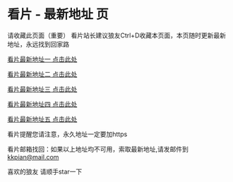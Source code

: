 # 看片 - 最新地址 页

请收藏此页面（重要）
看片站长建议狼友Ctrl+D收藏本页面，本页随时更新最新地址，永远找到回家路

[看片最新地址一 点击此处](https://8xguvm.xyz/) 

[看片最新地址二 点击此处](https://8xchnw.xyz/) 

[看片最新地址三 点击此处](https://8xdju.xyz/) 

[看片最新地址四 点击此处](https://8xjuqu.xyz/) 

[看片最新地址五 点击此处](https://8xdunq.xyz/) 

看片提醒您请注意，永久地址一定要加https

看片邮箱找回：如果以上地址均不可用，索取最新地址,请发邮件到 kkpian@mail.com

喜欢的狼友 请顺手star一下
